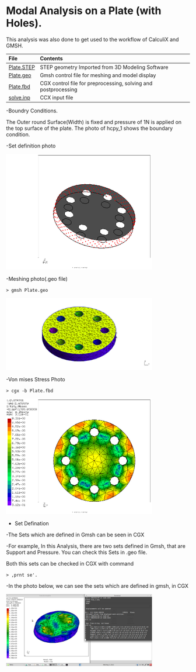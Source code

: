 # Modal Analysis on a Plate (with Holes).

This analysis was also done to get used to the workflow of CalculiX and GMSH.

| File     | Contents       |
| :------- | :------------- |
| [Plate.STEP](Plate.STEP) | STEP geometry Imported from 3D Modeling Software |
| [Plate.geo](Plate.geo) | Gmsh control file for meshing and model display |
| [Plate.fbd](Plate.fbd) | CGX control file for preprocessing, solving and postprocessing |
| [solve.inp](solve.inp) | CCX input file |

-Boundry Conditions.

The Outer round Surface(Width) is fixed and pressure of 1N is applied on the top surface of the plate.
The photo of hcpy_1 shows the boundary condition.

-Set definition photo

<img src="Refs/sets.png" width="400" title="Boundary conditions">

-Meshing photo(.geo file)
```
> gmsh Plate.geo
```
<img src="Refs/gmshVT.png" width="400" title="Meshing">

-Von mises Stress Photo
```
> cgx -b Plate.fbd
```
<img src="Refs/se.png" width="400" title="Displacement">

* Set Defination

-The Sets which are defined in Gmsh can be seen in CGX

-For example, In this Analysis, there are two sets defined in Gmsh, that are Support and Pressure. You can check this Sets in .geo file.

 Both this sets can be checked in CGX with command 
 ```
 > ,prnt se'.
 ```

-In the photo below, we can see the sets which are defined in gmsh, in CGX

<img src="Refs/Sets-Modal.png" width="400" title="Sets">
